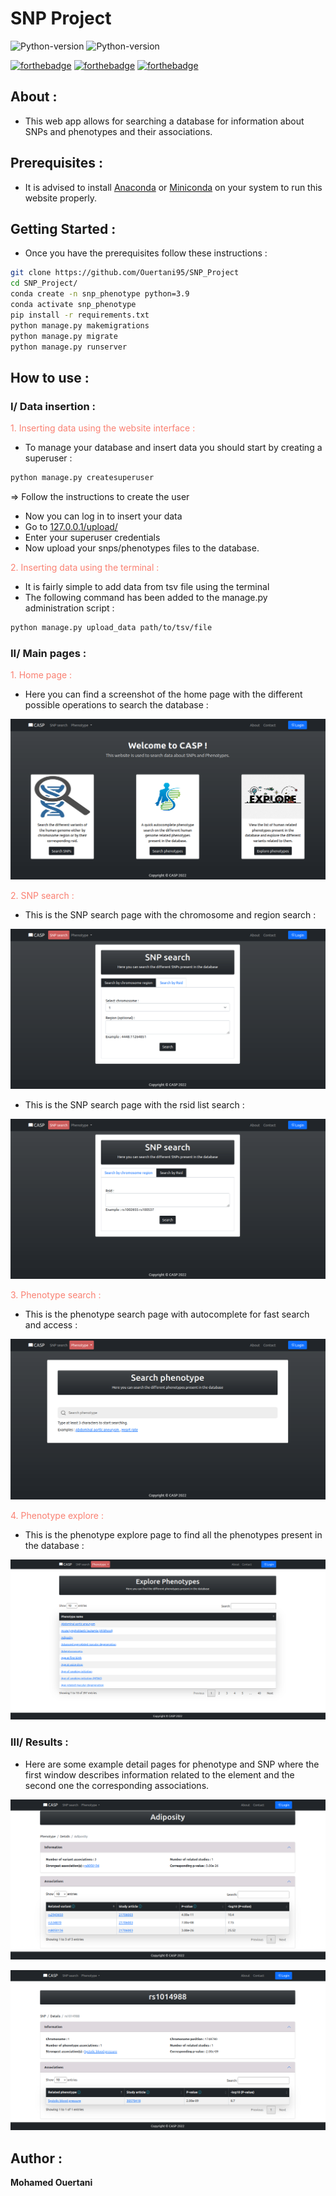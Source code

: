 # SNP Project
![Python-version](https://img.shields.io/badge/python-v3.9-blueviolet)
![Python-version](https://img.shields.io/badge/django-v4.1-blue)

[![forthebadge](https://forthebadge.com/images/badges/made-with-python.svg)](https://forthebadge.com)
[![forthebadge](https://forthebadge.com/images/badges/uses-git.svg)](https://forthebadge.com)
[![forthebadge](https://forthebadge.com/images/badges/open-source.svg)](https://forthebadge.com)


## About :
- This web app allows for searching a database for information about SNPs and phenotypes and their associations.

## Prerequisites :
- It is advised to install [Anaconda](https://www.anaconda.com/products/distribution) or [Miniconda](https://docs.conda.io/en/latest/miniconda.html)  on your system to run this website properly.

## Getting Started :
- Once you have the prerequisites follow these instructions :

```bash
git clone https://github.com/Ouertani95/SNP_Project
cd SNP_Project/
conda create -n snp_phenotype python=3.9
conda activate snp_phenotype
pip install -r requirements.txt
python manage.py makemigrations 
python manage.py migrate
python manage.py runserver
```

## How to use :
### I/ Data insertion :

<span style="color: salmon;">1. Inserting data using the website interface :</span>


- To manage your database and insert data you should start by creating a superuser :
```bash
python manage.py createsuperuser
```
=> Follow the instructions to create the user

- Now you can log in to insert your data
- Go to [127.0.0.1/upload/](127.0.0.1/upload/)
- Enter your superuser credentials
- Now upload your snps/phenotypes files to the database.

<span style="color: salmon;">2. Inserting data using the terminal :</span>

- It is fairly simple to add data from tsv file using the terminal
- The following command has been added to the manage.py administration script :
```bash
python manage.py upload_data path/to/tsv/file
```

### II/ Main pages :

<span style="color: salmon;">1. Home page :</span>
- Here you can find a screenshot of the home page with the different possible operations to search the database : 

![home](SNP_App/static/pictures/SNP_project_home.png)

<span style="color: salmon;">2. SNP search :</span>
- This is the SNP search page with the chromosome and region search :

![snp_search_chom](SNP_App/static/pictures/SNP_search_chrom_page.png)

- This is the SNP search page with the rsid list search :

![snp_search_rsid](SNP_App/static/pictures/SNP_search_rsid_page.png)

<span style="color: salmon;">3. Phenotype search :</span>
- This is the phenotype search page with autocomplete for fast search and access :

![phenotype_search](SNP_App/static/pictures/Phenotype_search_page.png)

<span style="color: salmon;">4. Phenotype explore :</span>
- This is the phenotype explore page to find all the phenotypes present in the database :

![phenotype_search](SNP_App/static/pictures/Explore_phenotypes_page.png)

### III/ Results :
- Here are some example detail pages for phenotype and SNP where the first window describes information related to the element
and the second one the corresponding associations.

![phenotype_details](SNP_App/static/pictures/Phenotype_details_page.png)


![snp_details](SNP_App/static/pictures/SNP_details_page.png)

## Author :
**Mohamed Ouertani**
